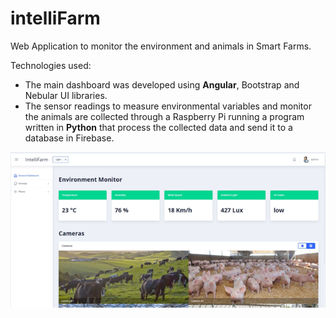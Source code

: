 # intelliFarm

Web Application to monitor the environment and animals in Smart Farms.

Technologies used:
-   The main dashboard was developed using **Angular**, Bootstrap and Nebular UI libraries.
-   The sensor readings to measure environmental variables and monitor the animals are collected through a Raspberry Pi running a program written in **Python** that process the collected data and send it to a database in Firebase.

![GeneralDashboard1.png](https://github.com/jrodriguez19/intelliFarm/blob/master/screenshots/GeneralDashboard1.png?raw=true)

